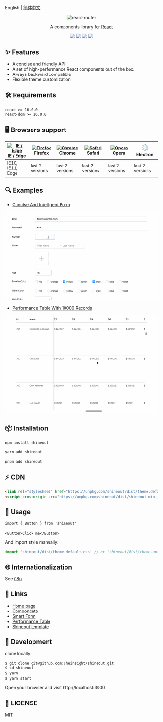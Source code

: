 English | [简体中文](./README-zh_CN.md)

<p align="center">
  <img alt="react-router" src="https://user-images.githubusercontent.com/101764/44770646-44f53000-ab9b-11e8-834e-2b1394cea318.png" width="300">
</p>

<p align="center">
  A components library for <a href="https://facebook.github.io/react">React</a>
</p>

<p align="center">
  <a href="https://www.npmjs.com/package/shineout"><img src="https://img.shields.io/npm/v/shineout.svg?style=flat-square"></a>
  <a href="https://www.npmjs.com/package/shineout"><img src="https://img.shields.io/npm/dm/shineout.svg?style=flat-square"></a>
  <a href="https://david-dm.org/sheinsight/shineout"><img src="https://img.shields.io/david/sheinsight/shineout.svg?style=flat-square"></a>
  <img src="https://img.shields.io/badge/React-%3E%3D16.0.0-green.svg?style=flat-square">
</p>

## ✨ Features

 - A concise and friendly API
 - A set of high-performance React components out of the box.
 - Always backward compatible
 - Flexible theme customization

<!-- [View docs here](https://sheinsight.github.io/shineout/) -->

## 🛠️ Requirements

```
react >= 16.0.0
react-dom >= 16.0.0
```

## 🖥 Browsers support

| [<img src="https://raw.githubusercontent.com/alrra/browser-logos/master/src/edge/edge_48x48.png" alt="IE / Edge" width="24px" height="24px" />](http://godban.github.io/browsers-support-badges/)</br>IE / Edge | [<img src="https://raw.githubusercontent.com/alrra/browser-logos/master/src/firefox/firefox_48x48.png" alt="Firefox" width="24px" height="24px" />](http://godban.github.io/browsers-support-badges/)</br>Firefox | [<img src="https://raw.githubusercontent.com/alrra/browser-logos/master/src/chrome/chrome_48x48.png" alt="Chrome" width="24px" height="24px" />](http://godban.github.io/browsers-support-badges/)</br>Chrome | [<img src="https://raw.githubusercontent.com/alrra/browser-logos/master/src/safari/safari_48x48.png" alt="Safari" width="24px" height="24px" />](http://godban.github.io/browsers-support-badges/)</br>Safari | [<img src="https://raw.githubusercontent.com/alrra/browser-logos/master/src/opera/opera_48x48.png" alt="Opera" width="24px" height="24px" />](http://godban.github.io/browsers-support-badges/)</br>Opera | [<img src="https://raw.githubusercontent.com/alrra/browser-logos/master/src/electron/electron_48x48.png" alt="Electron" width="24px" height="24px" />](http://godban.github.io/browsers-support-badges/)</br>Electron |
| --------- | --------- | --------- | --------- | --------- | --------- |
| IE10, IE11, Edge| last 2 versions| last 2 versions| last 2 versions| last 2 versions| last 2 versions |

## 🔍 Examples

  - [Concise And Intelligent Form](https://shine.wiki/1.4.x/en/components/Form#heading-01-base)
  
   [<img src="./site/images/form.gif" />](https://shine.wiki/1.4.x/en/components/Form#heading-01-base)

  - [Performance Table With 10000 Records](https://shine.wiki/1.4.x/en/components/Table#heading-08-bigdata)
  
   [<img src="./site/images/table.gif" />](https://shine.wiki/1.4.x/en/components/Table#heading-08-bigdata)

## 📦 Installation

```bash
npm install shineout
```

```bash
yarn add shineout
```

```bash
pnpm add shineout
```

## ⚡ CDN

```html
<link rel="stylesheet" href="https://unpkg.com/shineout/dist/theme.default.css" />
<script crossorigin src="https://unpkg.com/shineout/dist/shineout.min.js"></script>
```

## 🔧 Usage

```tsx
import { Button } from 'shineout'

<Button>Click me</Button>
```

And import style manually:

```javascript
import 'shineout/dist/theme.default.css' // or 'shineout/dist/theme.antd.css'
```

## 🌐 Internationalization

See [i18n](https://shine.wiki/1.4.x/en/components/GetStart#heading-2-I18N)

## 🔗 Links

- [Home page](http://shine.wiki/)
- [Components](https://shine.wiki/1.4.x/en/components/GetStart)
- [Smart Form](https://shine.wiki/1.4.x/en/components/Form#heading-01-base)
- [Performance Table](https://shine.wiki/1.4.x/en/components/Table#heading-08-bigdata)
- [Shineout template](https://codesandbox.io/s/delicate-http-y3duk)

## 🚀 Development

clone locally:

```bash
$ git clone git@github.com:sheinsight/shineout.git
$ cd shineout
$ yarn
$ yarn start
```

Open your browser and visit http://localhost:3000

## 📄 LICENSE
[MIT](./LICENSE)